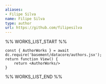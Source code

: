 ```yaml
---
aliases:
- Filipe Silva
name: Filipe Silva
type: author
url: https://github.com/filipesilva
---
```



%% WORKS_LIST_START %%

```datacorejsx
const { AuthorWorks } = await dc.require('basement/datacore/authors.jsx');
return function View() {
    return <AuthorWorks/>
}
```
%% WORKS_LIST_END %%